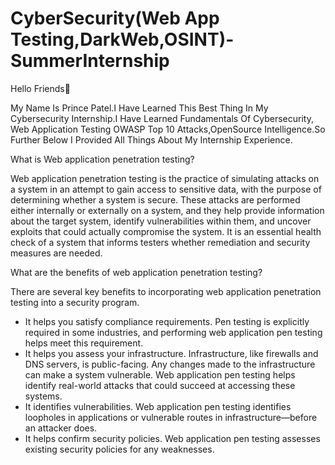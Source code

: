 # CyberSecurity(Web App Testing,DarkWeb,OSINT)-SummerInternship

Hello Friends👋

My Name Is Prince Patel.I Have Learned This Best Thing In My Cybersecurity Internship.I Have Learned Fundamentals Of Cybersecurity, Web Application Testing OWASP Top 10 Attacks,OpenSource Intelligence.So Further Below I Provided All Things About My Internship Experience. 

What is Web application penetration testing?

Web application penetration testing is the practice of simulating attacks on a system in an attempt to gain access to sensitive data, with the purpose of determining whether a system is secure. These attacks are performed either internally or externally on a system, and they help provide information about the target system, identify vulnerabilities within them, and uncover exploits that could actually compromise the system. It is an essential health check of a system that informs testers whether remediation and security measures are needed.

What are the benefits of web application penetration testing?

There are several key benefits to incorporating web application penetration testing into a security program.

- It helps you satisfy compliance requirements. Pen testing is explicitly required in some industries, and performing web application pen testing helps meet this requirement.
- It helps you assess your infrastructure. Infrastructure, like firewalls and DNS servers, is public-facing. Any changes made to the infrastructure can make a system vulnerable. Web application pen testing helps identify real-world attacks that could succeed at accessing these systems.
- It identifies vulnerabilities. Web application pen testing identifies loopholes in applications or vulnerable routes in infrastructure—before an attacker does.
- It helps confirm security policies. Web application pen testing assesses existing security policies for any weaknesses.

  
